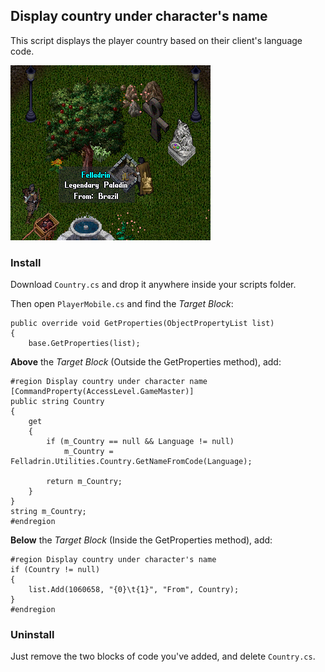 ## Display country under character's name

This script displays the player country based on their client's language code.

![](screenshot.png)

### Install

Download `Country.cs` and drop it anywhere inside your scripts folder.

Then open `PlayerMobile.cs` and find the *Target Block*:

    public override void GetProperties(ObjectPropertyList list)
    {
        base.GetProperties(list);

**Above** the *Target Block* (Outside the GetProperties method), add:

    #region Display country under character name
    [CommandProperty(AccessLevel.GameMaster)]
    public string Country
    {
        get
        {
            if (m_Country == null && Language != null)
                m_Country = Felladrin.Utilities.Country.GetNameFromCode(Language);

            return m_Country;
        }
    }
    string m_Country;
    #endregion

**Below** the *Target Block* (Inside the GetProperties method), add:

    #region Display country under character's name
    if (Country != null)
    {
        list.Add(1060658, "{0}\t{1}", "From", Country);
    }
    #endregion

### Uninstall

Just remove the two blocks of code you've added, and delete `Country.cs`.
